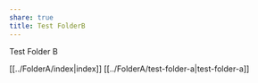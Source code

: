 ```yaml
---
share: true
title: Test FolderB
---
```


Test Folder B

[[../FolderA/index|index]]
[[../FolderA/test-folder-a|test-folder-a]]